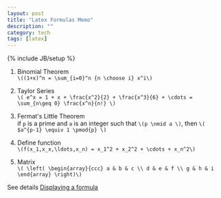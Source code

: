 ```yaml
---
layout: post
title: "Latex Formulas Memo"
description: ""
category: tech
tags: [latex]
---
```

{% include JB/setup %}

1. Binomial Theorem  
`\((1+x)^n = \sum_{i=0}^n {n \choose i} x^i\)`

2. Taylor Series  
`\( e^x = 1 + x + \frac{x^2}{2} + \frac{x^3}{6} + \cdots = \sum_{n\geq 0} \frac{x^n}{n!} \)`

3. Fermat's Little Theorem  
if `p` is a prime and `a` is an integer such that `\(p \nmid a \)`, then `\( $a^{p-1} \equiv 1 \pmod{p} \)`

4. Define function  
`\(f(x_1,x_x,\ldots,x_n) = x_1^2 + x_2^2 + \cdots + x_n^2\)`

5. Matrix  
`\( \left( \begin{array}{ccc}
a & b & c \\
d & e & f \\
g & h & i \end{array} \right)\)`

See details [Displaying a formula][1]

[1]: http://en.wikipedia.org/wiki/Help:Displaying_a_formula